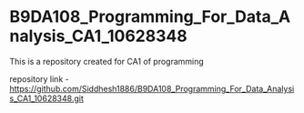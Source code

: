 # B9DA108_Programming_For_Data_Analysis_CA1_10628348
This is a repository created for CA1 of programming 


repository link - https://github.com/Siddhesh1886/B9DA108_Programming_For_Data_Analysis_CA1_10628348.git
